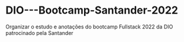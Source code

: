 # DIO---Bootcamp-Santander-2022
Organizar o estudo e anotações do bootcamp Fullstack 2022 da DIO patrocinado pela Santander
